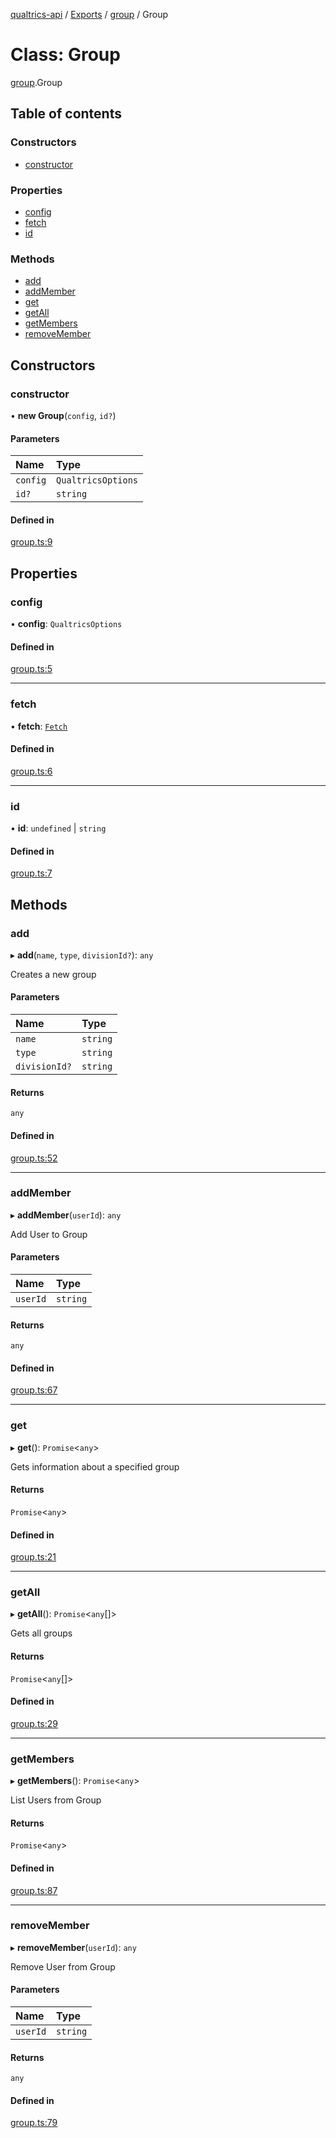 [qualtrics-api](../README.md) / [Exports](../modules.md) / [group](../modules/group.md) / Group

# Class: Group

[group](../modules/group.md).Group

## Table of contents

### Constructors

- [constructor](group.Group.md#constructor)

### Properties

- [config](group.Group.md#config)
- [fetch](group.Group.md#fetch)
- [id](group.Group.md#id)

### Methods

- [add](group.Group.md#add)
- [addMember](group.Group.md#addmember)
- [get](group.Group.md#get)
- [getAll](group.Group.md#getall)
- [getMembers](group.Group.md#getmembers)
- [removeMember](group.Group.md#removemember)

## Constructors

### constructor

• **new Group**(`config`, `id?`)

#### Parameters

| Name | Type |
| :------ | :------ |
| `config` | `QualtricsOptions` |
| `id?` | `string` |

#### Defined in

[group.ts:9](https://github.com/Miramac/node-qualtrics-api/blob/ab5e8d0/lib/group.ts#L9)

## Properties

### config

• **config**: `QualtricsOptions`

#### Defined in

[group.ts:5](https://github.com/Miramac/node-qualtrics-api/blob/ab5e8d0/lib/group.ts#L5)

___

### fetch

• **fetch**: [`Fetch`](fetch.Fetch.md)

#### Defined in

[group.ts:6](https://github.com/Miramac/node-qualtrics-api/blob/ab5e8d0/lib/group.ts#L6)

___

### id

• **id**: `undefined` \| `string`

#### Defined in

[group.ts:7](https://github.com/Miramac/node-qualtrics-api/blob/ab5e8d0/lib/group.ts#L7)

## Methods

### add

▸ **add**(`name`, `type`, `divisionId?`): `any`

Creates a new group

#### Parameters

| Name | Type |
| :------ | :------ |
| `name` | `string` |
| `type` | `string` |
| `divisionId?` | `string` |

#### Returns

`any`

#### Defined in

[group.ts:52](https://github.com/Miramac/node-qualtrics-api/blob/ab5e8d0/lib/group.ts#L52)

___

### addMember

▸ **addMember**(`userId`): `any`

Add User to Group

#### Parameters

| Name | Type |
| :------ | :------ |
| `userId` | `string` |

#### Returns

`any`

#### Defined in

[group.ts:67](https://github.com/Miramac/node-qualtrics-api/blob/ab5e8d0/lib/group.ts#L67)

___

### get

▸ **get**(): `Promise`<`any`\>

Gets information about a specified group

#### Returns

`Promise`<`any`\>

#### Defined in

[group.ts:21](https://github.com/Miramac/node-qualtrics-api/blob/ab5e8d0/lib/group.ts#L21)

___

### getAll

▸ **getAll**(): `Promise`<`any`[]\>

Gets all groups

#### Returns

`Promise`<`any`[]\>

#### Defined in

[group.ts:29](https://github.com/Miramac/node-qualtrics-api/blob/ab5e8d0/lib/group.ts#L29)

___

### getMembers

▸ **getMembers**(): `Promise`<`any`\>

List Users from Group

#### Returns

`Promise`<`any`\>

#### Defined in

[group.ts:87](https://github.com/Miramac/node-qualtrics-api/blob/ab5e8d0/lib/group.ts#L87)

___

### removeMember

▸ **removeMember**(`userId`): `any`

Remove User from Group

#### Parameters

| Name | Type |
| :------ | :------ |
| `userId` | `string` |

#### Returns

`any`

#### Defined in

[group.ts:79](https://github.com/Miramac/node-qualtrics-api/blob/ab5e8d0/lib/group.ts#L79)
